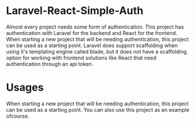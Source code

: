 # Laravel-React-Simple-Auth

Almost every project needs some form of authentication. This project has authentication with Laravel for the backend and React for the frontend.
When starting a new project that will be needing authentication, this project can be used as a starting point. Laravel does support scaffolding when using it's templating engine called blade, but it does not have a scaffolding option for working with
frontend solutions like React that need authentication through an api token. 

# Usages
When starting a new project that will be needing authentication, this project can be used as a starting point.
You can also use this project as an example ofcourse.
